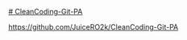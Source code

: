 [# CleanCoding-Git-PA](https://github.com/JuiceRO2k/CleanCoding-Git-PA)

https://github.com/JuiceRO2k/CleanCoding-Git-PA
